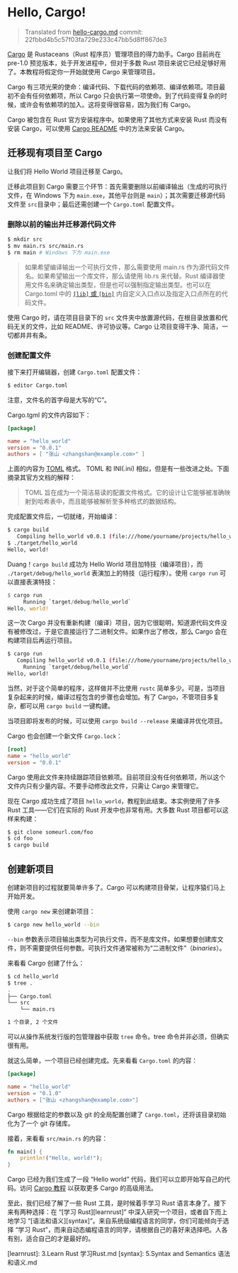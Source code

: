 # Hello, Cargo!

> Translated from [hello-cargo.md](https://github.com/rust-lang/rust/blob/22fbbd4b5c57f03fa729e233c47bb5d8ff867de3/src/doc/trpl/hello-cargo.md)
> commit: 22fbbd4b5c57f03fa729e233c47bb5d8ff867de3

[Cargo][cratesio] 是 Rustaceans（Rust 程序员）管理项目的得力助手。Cargo 目前尚在 pre-1.0 预览版本，处于开发进程中，但对于多数 Rust 项目来说它已经足够好用了。本教程将假定你一开始就使用 Cargo 来管理项目。

[cratesio]: http://doc.crates.io

Cargo 有三项光荣的使命：编译代码、下载代码的依赖项、编译依赖项。项目最初不会有任何依赖项，所以 Cargo 只会执行第一项使命。到了代码变得复杂的时候，或许会有依赖项的加入。这将变得很容易，因为我们有 Cargo。

Cargo 被包含在 Rust 官方安装程序中。如果使用了其他方式来安装 Rust 而没有安装 Cargo，可以使用 [Cargo README][cargoreadme] 中的方法来安装 Cargo。

[cargoreadme]: https://github.com/rust-lang/cargo#installing-cargo-from-nightlies

## 迁移现有项目至 Cargo

让我们将 Hello World 项目迁移至 Cargo。

迁移此项目到 Cargo 需要三个环节：首先需要删除以前编译输出（生成的可执行文件，在 Windows 下为 `main.exe`，其他平台则是 `main`）；其次需要迁移源代码文件至 `src`目录中；最后还需创建一个 `Cargo.toml` 配置文件。

### 删除以前的输出并迁移源代码文件

```bash
$ mkdir src
$ mv main.rs src/main.rs
$ rm main # Windows 下为 main.exe
```

> 如果希望编译输出一个可执行文件，那么需要使用 main.rs 作为源代码文件名。如果希望输出一个库文件，那么请使用 lib.rs 来代替。Rust 编译器使用文件名来确定输出类型，但是也可以强制指定输出类型。也可以在 Cargo.toml 中的 [`[lib]` 或 `[bin]`][crates-custom] 内自定义入口点以及指定入口点所在的代码文件。

[crates-custom]: http://doc.crates.io/manifest.html#configuring-a-target

使用 Cargo 时，请在项目目录下的 `src` 文件夹中放置源代码，在根目录放置和代码无关的文件，比如 README、许可协议等。Cargo 让项目变得干净、简洁，一切都井井有条。

### 创建配置文件

接下来打开编辑器，创建 `Cargo.toml` 配置文件：

```bash
$ editor Cargo.toml
```

注意，文件名的首字母是大写的“C”。

Cargo.tgml 的文件内容如下：

```toml
[package]

name = "hello_world"
version = "0.0.1"
authors = [ "张山 <zhangshan@example.com>" ]
```

上面的内容为 [TOML][toml] 格式。 TOML 和 INI(.ini) 相似，但是有一些改进之处。下面摘录其官方文档的解释：

> TOML 旨在成为一个简洁易读的配置文件格式。它的设计让它能够被准确映射到哈希表中，而且能够被解析至多种格式的数据结构。

[toml]: https://github.com/toml-lang/toml

完成配置文件后，一切就绪，开始编译：

```bash
$ cargo build
   Compiling hello_world v0.0.1 (file:///home/yourname/projects/hello_world)
$ ./target/hello_world
Hello, world!
```

Duang！`cargo build` 成功为 Hello World 项目加特技（编译项目），而 `./target/debug/hello_world` 表演加上的特技（运行程序）。使用 `cargo run` 可以直接表演特技：

```rust
$ cargo run
     Running `target/debug/hello_world`
Hello, world!
```

这一次 Cargo 并没有重新构建（编译）项目，因为它很聪明，知道源代码文件没有被修改过，于是它直接运行了二进制文件。如果作出了修改，那么 Cargo 会在构建项目后再运行项目。

```bash
$ cargo run
   Compiling hello_world v0.0.1 (file:///home/yourname/projects/hello_world)
     Running `target/debug/hello_world`
Hello, world!
```

当然，对于这个简单的程序，这样做并不比使用 `rustc` 简单多少。可是，当项目复杂起来的时候，编译过程包含的步骤也会增加。有了 Cargo，不管项目多复杂，都可以用 `cargo build` 一键构建。

当项目即将发布的时候，可以使用 `cargo build --release` 来编译并优化项目。

Cargo 也会创建一个新文件 `Cargo.lock`：

```toml
[root]
name = "hello_world"
version = "0.0.1"
```

Cargo 使用此文件来持续跟踪项目依赖项。目前项目没有任何依赖项，所以这个文件内只有少量内容。不要手动修改此文件，只需让 Cargo 来管理它。

现在 Cargo 成功生成了项目 `hello_world`，教程到此结束。本实例使用了许多 Rust 工具——它们在实际的 Rust 开发中也非常有用。大多数 Rust 项目都可以这样来构建：

```bash
$ git clone someurl.com/foo
$ cd foo
$ cargo build
```

## 创建新项目

创建新项目的过程就要简单许多了。Cargo 可以构建项目骨架，让程序猿们马上开始开发。

使用 `cargo new` 来创建新项目：

```bash
$ cargo new hello_world --bin
```

`--bin` 参数表示项目输出类型为可执行文件，而不是库文件。如果想要创建库文件，则不需要提供任何参数。可执行文件通常被称为“二进制文件”（*binaries*）。

来看看 Cargo 创建了什么：

```bash
$ cd hello_world
$ tree .
.
├── Cargo.toml
└── src
    └── main.rs

1 个目录, 2 个文件
```

可以从操作系统发行版的包管理器中获取 `tree` 命令。tree 命令并非必须，但确实很有用。

就这么简单，一个项目已经创建完成。先来看看 `Cargo.toml` 的内容：

```toml
[package]

name = "hello_world"
version = "0.1.0"
authors = ["张山 <zhangshan@example.com>"]
```

Cargo 根据给定的参数以及 git 的全局配置创建了 `Cargo.toml`，还将该目录初始化为了一个 git 存储库。

接着，来看看 `src/main.rs` 的内容：

```rust
fn main() {
    println!("Hello, world!");
}
```

Cargo 已经为我们生成了一段 “Hello world” 代码，我们可以立即开始写自己的代码。访问 [Cargo 教程][guide] 以获取更多 Cargo 的高级用法。

[guide]: http://doc.crates.io/guide.html

至此，我们已经了解了一些 Rust 工具，是时候着手学习 Rust 语言本身了。接下来有两种选择：在 “[学习 Rust][learnrust]” 中深入研究一个项目，或者自下而上地学习 “[语法和语义][syntax]”。来自系统级编程语言的同学，你们可能倾向于选择 “学习 Rust”，而来自动态编程语言的同学，请根据自己的喜好来选择吧。人各有别，适合自己的才是最好的。

[learnrust]: 3.Learn Rust 学习Rust.md
[syntax]: 5.Syntax and Semantics 语法和语义.md